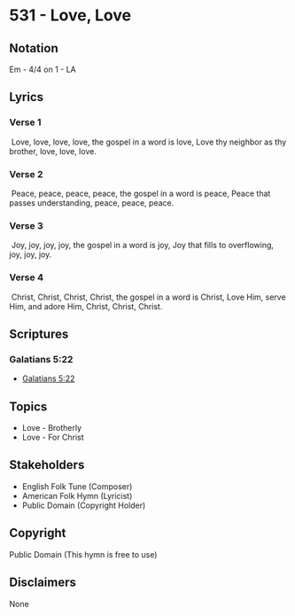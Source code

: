 # 531 - Love, Love

## Notation

Em - 4/4 on 1 - LA

## Lyrics

### Verse 1

 Love, love, love, love, the gospel in a word is love, Love thy neighbor as thy brother, love, love, love.

### Verse 2

 Peace, peace, peace, peace, the gospel in a word is peace, Peace that passes understanding, peace, peace, peace.

### Verse 3

 Joy, joy, joy, joy, the gospel in a word is joy, Joy that fills to overflowing, joy, joy, joy. 

### Verse 4

 Christ, Christ, Christ, Christ, the gospel in a word is Christ, Love Him, serve Him, and adore Him, Christ, Christ, Christ. 


## Scriptures

### Galatians 5:22

- [Galatians 5:22](https://www.biblegateway.com/passage/?search=Galatians%205%3A22)


## Topics

- Love - Brotherly
- Love - For Christ

## Stakeholders

- English Folk Tune (Composer)
- American Folk Hymn (Lyricist)
- Public Domain (Copyright Holder)

## Copyright

Public Domain
(This hymn is free to use)

## Disclaimers

None

